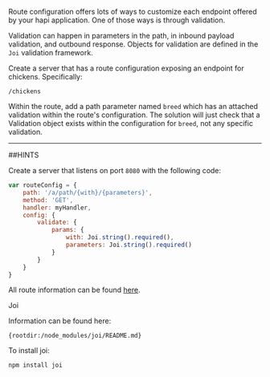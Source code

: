 Route configuration offers lots of ways to customize each endpoint offered by
your hapi application. One of those ways is through validation.

Validation can happen in parameters in the path, in inbound payload validation,
and outbound response. Objects for validation are defined in the `Joi`
validation framework.

Create a server that has a route configuration exposing an endpoint for
chickens. Specifically:

```
/chickens
```

Within the route, add a path parameter named `breed` which has an attached
validation within the route's configuration. The solution will just check that a
Validation object exists within the configuration for `breed`, not any specific
validation.

-----------------------------------------------------------------
##HINTS

Create a server that listens on port `8080` with the following code:

```js
var routeConfig = {
    path: '/a/path/{with}/{parameters}',
    method: 'GET',
    handler: myHandler,
    config: {
        validate: {
            params: {
                with: Joi.string().required(),
                parameters: Joi.string().required()
            }
        }
    }
}
```

All route information can be found [here](https://hapijs.com/api).

Joi

Information can be found here:

    {rootdir:/node_modules/joi/README.md}

To install joi:

```sh
npm install joi
```
